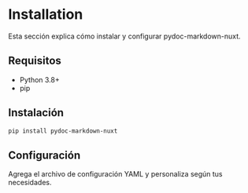 # Installation

Esta sección explica cómo instalar y configurar pydoc-markdown-nuxt.

## Requisitos
- Python 3.8+
- pip

## Instalación

```bash
pip install pydoc-markdown-nuxt
```

## Configuración

Agrega el archivo de configuración YAML y personaliza según tus necesidades.
